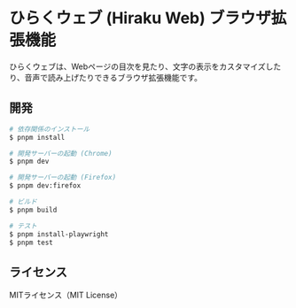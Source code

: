 # ひらくウェブ (Hiraku Web) ブラウザ拡張機能

ひらくウェブは、Webページの目次を見たり、文字の表示をカスタマイズしたり、音声で読み上げたりできるブラウザ拡張機能です。

## 開発

```bash
# 依存関係のインストール
$ pnpm install

# 開発サーバーの起動 (Chrome)
$ pnpm dev

# 開発サーバーの起動 (Firefox)
$ pnpm dev:firefox

# ビルド
$ pnpm build

# テスト
$ pnpm install-playwright
$ pnpm test
```

## ライセンス

MITライセンス（MIT License）
